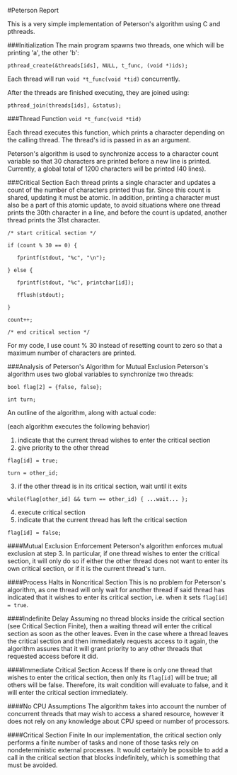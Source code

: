 #Peterson Report

This is a very simple implementation of Peterson's algorithm using C and pthreads.

###Initialization
The main program spawns two threads, one which will be printing 'a', the other 'b':

`pthread_create(&threads[ids], NULL, t_func, (void *)ids);`

Each thread will run `void *t_func(void *tid)` concurrently.

After the threads are finished executing, they are joined using:

`pthread_join(threads[ids], &status);`

###Thread Function
`void *t_func(void *tid)`

Each thread executes this function, which prints a character depending on the calling
thread. The thread's id is passed in as an argument.

Peterson's algorithm is used to synchronize access to a character count variable so that
30 characters are printed before a new line is printed. Currently, a global total of
1200 characters will be printed (40 lines).

###Critical Section
Each thread prints a single character and updates a count of the number of characters 
printed thus far. Since this count is shared, updating it must be atomic. In addition,
printing a character must also be a part of this atomic update, to avoid situations where
one thread prints the 30th character in a line, and before the count is updated, another
thread prints the 31st character.

`/* start critical section */`

`if (count % 30 == 0) {`

`   fprintf(stdout, "%c", "\n");`

`} else {`

`   fprintf(stdout, "%c", printchar[id]);`

`   fflush(stdout);`

`}`

`count++;`

`/* end critical section */`

For my code, I use count \% 30 instead of resetting count to zero so that a maximum number
of characters are printed.

###Analysis of Peterson's Algorithm for Mutual Exclusion
Peterson's algorithm uses two global variables to synchronize two threads:

`bool flag[2] = {false, false};`

`int turn;`

An outline of the algorithm, along with actual code:

(each algorithm executes the following behavior)
1. indicate that the current thread wishes to enter the critical section
2. give priority to the other thread

`flag[id] = true;`

`turn = other_id;`

3. if the other thread is in its critical section, wait until it exits

`while(flag[other_id] && turn == other_id) { ...wait... };`

4. execute critical section
5. indicate that the current thread has left the critical section

`flag[id] = false;`

####Mutual Exclusion Enforcement
Peterson's algorithm enforces mutual exclusion at step 3. In particular, if one
thread wishes to enter the critical section, it will only do so if either the
other thread does not want to enter its own critical section, or if it is the
current thread's turn.

####Process Halts in Noncritical Section
This is no problem for Peterson's algorithm, as one thread will only wait 
for another thread if said thread has indicated that it wishes to enter 
its critical section, i.e. when it sets `flag[id] = true`. 

####Indefinite Delay
Assuming no thread blocks inside the critical section (see Critical Section Finite),
then a waiting thread will enter the critical section as soon as the other leaves.
Even in the case where a thread leaves the critical section and then immediately
requests access to it again, the algorithm assures that it will grant priority to 
any other threads that requested access before it did.

####Immediate Critical Section Access
If there is only one thread that wishes to enter the critical section, then only its
`flag[id]` will be true; all others will be false. Therefore, its wait condition will
evaluate to false, and it will enter the critical section immediately.

####No CPU Assumptions
The algorithm takes into account the number of concurrent threads that may wish to 
access a shared resource, however it does not rely on any knowledge about CPU speed or
number of processors.

####Critical Section Finite
In our implementation, the critical section only performs a finite number of tasks and
none of those tasks rely on nondeterministic external processes. It would certainly
be possible to add a call in the critical section that blocks indefinitely, which is
something that must be avoided.
